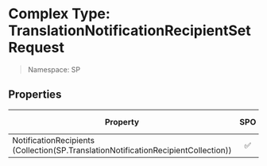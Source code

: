 # Complex Type: TranslationNotificationRecipientSetRequest

> Namespace: SP

## Properties

Property | SPO | SP 2019 | SP 2016 | SP 2013
----------|:---:|:-------:|:-------:|:-------:
NotificationRecipients (Collection(SP.TranslationNotificationRecipientCollection)) | ✅ | ❌ | ❌ | ❌